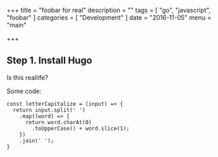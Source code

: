 +++
title = "foobar for real"
description = ""
tags = [
  "go",
  "javascript",
  "foobar"
]
categories = [
  "Development"
]
date = "2016-11-05"
menu = "main"

+++

## Step 1. Install Hugo

Is this reallife?

Some code:

    const letterCapitalize = (input) => {
      return input.split(' ')
        .map((word) => {
          return word.charAt(0)
            .toUpperCase() + word.slice(1);
        })
        .join(' ');
    }
